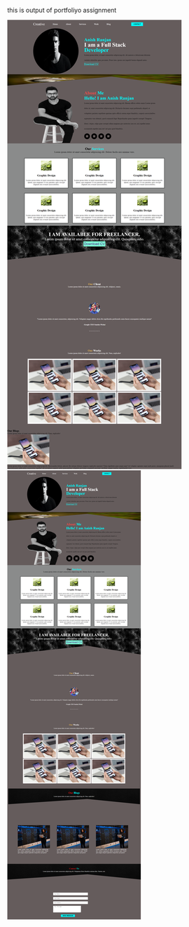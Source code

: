 <p>this is output of portfoliyo assignment</p>


<img src="images/output.png">
<img src="images/final output.png">